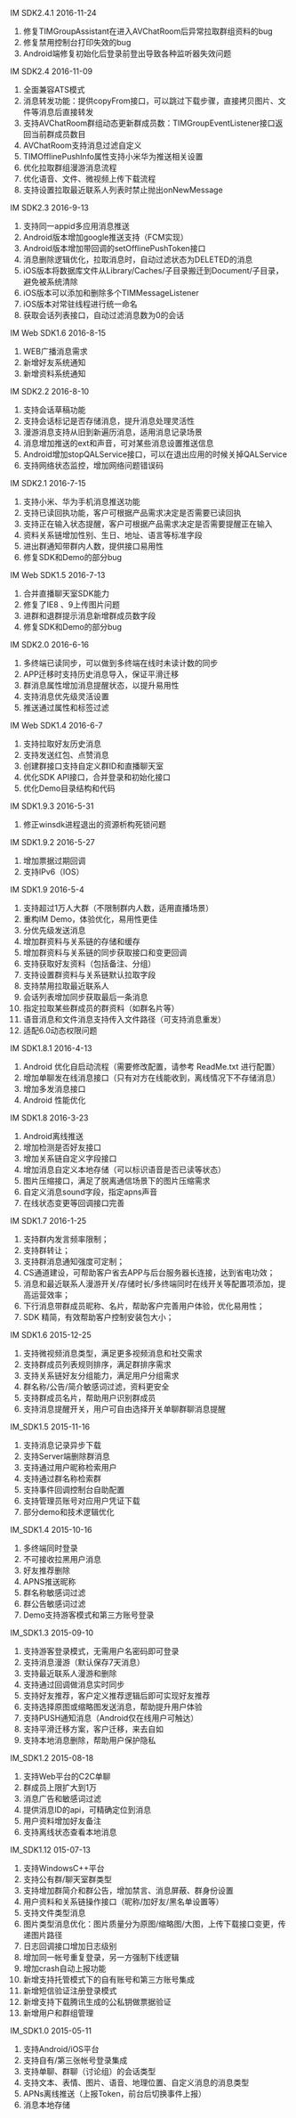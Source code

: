 IM SDK2.4.1 2016-11-24
1. 修复TIMGroupAssistant在进入AVChatRoom后异常拉取群组资料的bug
2. 修复禁用控制台打印失效的bug
3. Android端修复初始化后登录前登出导致各种监听器失效问题



IM SDK2.4 2016-11-09
1. 全面兼容ATS模式
2. 消息转发功能：提供copyFrom接口，可以跳过下载步骤，直接拷贝图片、文件等消息后直接转发
3. 支持AVChatRoom群组动态更新群成员数：TIMGroupEventListener接口返回当前群成员数目
4. AVChatRoom支持消息过滤自定义
5. TIMOfflinePushInfo属性支持小米华为推送相关设置
6. 优化拉取群组漫游消息流程
7. 优化语音、文件、微视频上传下载流程
8. 支持设置拉取最近联系人列表时禁止抛出onNewMessage


IM SDK2.3 2016-9-13
1. 支持同一appid多应用消息推送
2. Android版本增加google推送支持（FCM实现）
3. Android版本增加带回调的setOfflinePushToken接口
4. 消息删除逻辑优化，拉取消息时，自动过滤状态为DELETED的消息
5. iOS版本将数据库文件从Library/Caches/子目录搬迁到Document/子目录，避免被系统清除
6. iOS版本可以添加和删除多个TIMMessageListener
7. iOS版本对常驻线程进行统一命名
8. 获取会话列表接口，自动过滤消息数为0的会话


IM Web SDK1.6 2016-8-15
1. WEB广播消息需求
2. 新增好友系统通知
3. 新增资料系统通知

IM SDK2.2 2016-8-10
1. 支持会话草稿功能
2. 支持会话标记是否存储消息，提升消息处理灵活性
3. 漫游消息支持从旧到新遍历消息，适用消息记录场景
4. 消息增加推送的ext和声音，可对某些消息设置推送信息
6. Android增加stopQALService接口，可以在退出应用的时候关掉QALService
7. 支持网络状态监控，增加网络问题错误码

IM SDK2.1 2016-7-15
1. 支持小米、华为手机消息推送功能
2. 支持已读回执功能，客户可根据产品需求决定是否需要已读回执
3. 支持正在输入状态提醒，客户可根据产品需求决定是否需要提醒正在输入
4. 资料关系链增加性别、生日、地址、语言等标准字段
5. 进出群通知带群内人数，提供接口易用性
6. 修复SDK和Demo的部分bug

IM Web SDK1.5 2016-7-13
1. 合并直播聊天室SDK能力
2. 修复了IE8 、9上传图片问题
3. 进群和退群提示消息新增群成员数字段
4. 修复SDK和Demo的部分bug

IM SDK2.0 2016-6-16
1. 多终端已读同步，可以做到多终端在线时未读计数的同步
2. APP迁移时支持历史消息导入，保证平滑迁移
3. 群消息属性增加消息提醒状态，以提升易用性
4. 支持消息优先级灵活设置
5. 推送通过属性和标签过滤

IM Web SDK1.4 2016-6-7
1. 支持拉取好友历史消息
2. 支持发送红包、点赞消息
3. 创建群接口支持自定义群ID和直播聊天室
4. 优化SDK API接口，合并登录和初始化接口
5. 优化Demo目录结构和代码

IM SDK1.9.3 2016-5-31
1. 修正winsdk进程退出的资源析构死锁问题

IM SDK1.9.2 2016-5-27
1. 增加票据过期回调
2. 支持IPv6（IOS）

IM SDK1.9 2016-5-4
1. 支持超过1万人大群（不限制群内人数，适用直播场景）
2. 重构IM Demo，体验优化，易用性更佳
3. 分优先级发送消息
4.  增加群资料与关系链的存储和缓存
5.  增加群资料与关系链的同步获取接口和变更回调
6.  支持获取好友资料（包括备注、分组）
7.  支持设置群资料与关系链默认拉取字段
8.  支持禁用拉取最近联系人
9.  会话列表增加同步获取最后一条消息
10.  指定拉取某些群成员的群资料（如群名片等）
11.  语音消息和文件消息支持传入文件路径（可支持消息重发）
12.  适配6.0动态权限问题

IM SDK1.8.1 2016-4-13
1. Android 优化自启动流程（需要修改配置，请参考 ReadMe.txt 进行配置）
2. 增加单聊发在线消息接口（只有对方在线能收到，离线情况下不存储消息）
3. 增加多发消息接口
4. Android 性能优化

IM SDK1.8 2016-3-23
1. Android离线推送
2. 增加检测是否好友接口
3. 增加关系链自定义字段接口
4. 增加消息自定义本地存储（可以标识语音是否已读等状态）
5. 图片压缩接口，满足了脱离通信场景下的图片压缩需求
6. 自定义消息sound字段，指定apns声音
7. 在线状态变更等回调接口完善


IM SDK1.7 2016-1-25
1. 支持群内发言频率限制；
2. 支持群转让；
3. 支持群消息通知强度可定制；
4. CS通道建设，可帮助客户省去APP与后台服务器长连接，达到省电功效；
5. 消息和最近联系人漫游开关/存储时长/多终端同时在线开关等配置项添加，提高运营效率；
6. 下行消息带群成员昵称、名片，帮助客户完善用户体验，优化易用性；
7. SDK 精简，有效帮助客户控制安装包大小；


IM SDK1.6 2015-12-25
1. 支持微视频消息类型，满足更多视频消息和社交需求
2. 支持群成员列表规则排序，满足群排序需求
3. 支持关系链好友分组能力，满足用户分组需求
4. 群名称/公告/简介敏感词过滤，资料更安全
5. 支持群成员名片，帮助用户识别群成员
6. 支持消息提醒开关，用户可自由选择开关单聊群聊消息提醒

IM_SDK1.5  2015-11-16

1. 支持消息记录异步下载
2. 支持Server端删除群消息
3. 支持通过用户昵称检索用户
4. 支持通过群名称检索群
5. 支持事件回调控制台自助配置
6. 支持管理员账号对应用户凭证下载
7. 部分demo和技术逻辑优化


IM_SDK1.4  2015-10-16
1. 多终端同时登录
2. 不可接收拉黑用户消息
3. 好友推荐删除
4. APNS推送昵称
5. 群名称敏感词过滤
6. 群公告敏感词过滤
7. Demo支持游客模式和第三方账号登录

IM_SDK1.3  2015-09-10
1. 支持游客登录模式，无需用户名密码即可登录
2. 支持消息漫游（默认保存7天消息）
3. 支持最近联系人漫游和删除
4. 支持通过回调做消息实时同步
5. 支持好友推荐，客户定义推荐逻辑后即可实现好友推荐
6. 支持选择原图或缩略图发送消息，帮助提升用户体验
7. 支持PUSH通知消息（Android仅在线用户可触达）
8. 支持平滑迁移方案，客户迁移，来去自如
9. 支持本地消息删除，帮助用户保护隐私

IM_SDK1.2  2015-08-18
1. 支持Web平台的C2C单聊
2. 群成员上限扩大到1万
3. 消息广告和敏感词过滤
4. 提供消息ID的api，可精确定位到消息
5. 用户资料增加好友备注
6. 支持离线状态查看本地消息

IM_SDK1.12  015-07-13
1. 支持WindowsC++平台
2. 支持公有群/聊天室群类型
3. 支持增加群简介和群公告，增加禁言、消息屏蔽、群身份设置
4. 用户资料和关系链操作接口（昵称/加好友/黑名单设置等）
5. 支持文件类型消息
6. 图片类型消息优化：图片质量分为原图/缩略图/大图，上传下载接口变更，传递图片路径
7. 日志回调接口增加日志级别
8. 增加同一帐号重复登录，另一方强制下线逻辑
9. 增加crash自动上报功能
10. 新增支持托管模式下的自有账号和第三方账号集成
11. 新增短信验证注册登录模式
12. 新增支持下载腾讯生成的公私钥做票据验证
13. 新增用户和群组管理

IM_SDK1.0  2015-05-11
1. 支持Android/iOS平台
2. 支持自有/第三张帐号登录集成
3. 支持单聊、群聊（讨论组）的会话类型
4. 支持文本、表情、图片、语音、地理位置、自定义消息的消息类型
5. APNs离线推送（上报Token，前台后切换事件上报）
6. 消息本地存储
